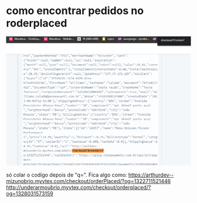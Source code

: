 # como encontrar pedidos no roderplaced

![](2023-04-10-15-01-23.png)

só colar o codigo depois de "q=". Fica algo como:
https://arthurdev--mizunobrio.myvtex.com/checkout/orderPlaced/?og=1322711521446
http://underarmoubrio.myvtex.com/checkout/orderplaced/?og=1328031573159

